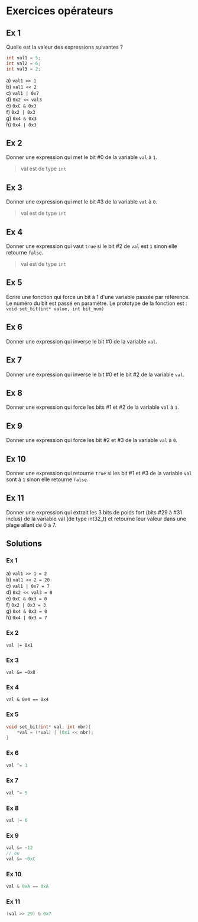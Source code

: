 # Exercices opérateurs
## Ex 1
Quelle est la valeur des expressions suivantes ?

```c
int val1 = 5;
int val2 = 6;
int val3 = 2;
```

a) `val1 >> 1`  
b) `val1 << 2`  
c) `val1 | 0x7`  
d) `0x2 << val3`  
e) `0xC & 0x3`  
f) `0x2 | 0x3`  
g) `0x4 & 0x3`  
h) `0x4 | 0x3`   

## Ex 2
Donner une expression qui met le bit #0 de la variable `val` à `1`.
>val est de type `int`

## Ex 3
Donner une expression qui met le bit #3 de la variable `val` à `0`.
>val est de type `int`

## Ex 4
Donner une expression qui vaut `true` si le bit #2 de `val` est `1` sinon elle retourne `false`.
>val est de type `int`

## Ex 5
Écrire une fonction qui force un bit à 1 d'une variable passée par référence.
Le numéro du bit est passé en paramètre.
Le prototype de la fonction est : `void set_bit(int* value, int bit_num)`

## Ex 6
Donner une expression qui inverse le bit #0 de la variable `val`.

## Ex 7
Donner une expression qui inverse le bit #0 et le bit #2 de la variable `val`.

## Ex 8
Donner une expression qui force les bits #1 et #2 de la variable `val` à `1`.

## Ex 9
Donner une expression qui force les bit #2 et #3 de la variable `val` à `0`.

## Ex 10
Donner une expression qui retourne `true` si les bit #1 et #3 de la variable `val` sont à `1` sinon elle retourne `false`.

## Ex 11
Donner une expression qui extrait les 3 bits de poids fort (bits #29 à #31 inclus) de la variable val (de type int32_t) et retourne leur valeur dans une plage allant de 0 à 7.

## Solutions
### Ex 1
a) `val1 >> 1 = 2`  
b) `val1 << 2 = 20`  
c) `val1 | 0x7 = 7`  
d) `0x2 << val3 = 8`  
e) `0xC & 0x3 = 0`  
f) `0x2 | 0x3 = 3`  
g) `0x4 & 0x3 = 0`  
h) `0x4 | 0x3 = 7`   
### Ex 2
`val |= 0x1`
### Ex 3
`val &= ~0x8`
### Ex 4
`val & 0x4 == 0x4`
### Ex 5
```C
void set_bit(int* val, int nbr){
    *val = (*val) | (0x1 << nbr);
}
```
### Ex 6
```C
val ^= 1
```
### Ex 7
```C
val ^= 5
```
### Ex 8
```C
val |= 6
```
### Ex 9
```C
val &= ~12
// ou
val &= ~0xC
```
### Ex 10
```C
val & 0xA == 0xA
```

### Ex 11
```C
(val >> 29) & 0x7
```

